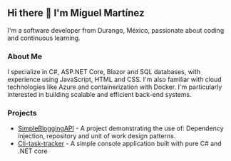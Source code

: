 ## Hi there 👋 I'm Miguel Martínez 

I'm a software developer from Durango, México, passionate about coding and continuous learning.

### About Me

I specialize in C#, ASP.NET Core, Blazor and SQL databases, with experience using JavaScript, HTML and CSS. I'm also familiar with cloud technologies like Azure and containerization with Docker. I'm particularly interested in building scalable and efficient back-end systems. 

### Projects

* [SimpleBloggingAPI](https://github.com/migmaram/SimpleBloggingAPI) - A project demonstrating the use of: Dependency injection, repository and unit of work design patterns.
* [Cli-task-tracker](https://github.com/migmaram/cli-task-tracker) - A simple console application built with pure C# and .NET core
